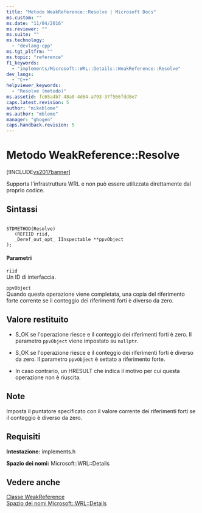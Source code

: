 ```yaml
---
title: "Metodo WeakReference::Resolve | Microsoft Docs"
ms.custom: ""
ms.date: "11/04/2016"
ms.reviewer: ""
ms.suite: ""
ms.technology: 
  - "devlang-cpp"
ms.tgt_pltfrm: ""
ms.topic: "reference"
f1_keywords: 
  - "implements/Microsoft::WRL::Details::WeakReference::Resolve"
dev_langs: 
  - "C++"
helpviewer_keywords: 
  - "Resolve (metodo)"
ms.assetid: fc65a4b7-48a0-4d64-a793-37f566fdd8e7
caps.latest.revision: 5
author: "mikeblome"
ms.author: "mblome"
manager: "ghogen"
caps.handback.revision: 5
---
```

# Metodo WeakReference::Resolve
[!INCLUDE[vs2017banner](../assembler/inline/includes/vs2017banner.md)]

Supporta l'infrastruttura WRL e non può essere utilizzata direttamente dal proprio codice.  
  
## Sintassi  
  
```  
  
STDMETHOD(Resolve)  
   (REFIID riid,   
   _Deref_out_opt_ IInspectable **ppvObject  
);  
```  
  
#### Parametri  
 `riid`  
 Un ID di interfaccia.  
  
 `ppvObject`  
 Quando questa operazione viene completata, una copia del riferimento forte corrente se il conteggio dei riferimenti forti è diverso da zero.  
  
## Valore restituito  
  
-   S\_OK se l'operazione riesce e il conteggio dei riferimenti forti è zero.  Il parametro `ppvObject` viene impostato su `nullptr`.  
  
-   S\_OK se l'operazione riesce e il conteggio dei riferimenti forti è diverso da zero.  Il parametro `ppvObject` è settato a riferimento forte.  
  
-   In caso contrario, un HRESULT che indica il motivo per cui questa operazione non è riuscita.  
  
## Note  
 Imposta il puntatore specificato con il valore corrente dei riferimenti forti se il conteggio è diverso da zero.  
  
## Requisiti  
 **Intestazione:** implements.h  
  
 **Spazio dei nomi:** Microsoft::WRL::Details  
  
## Vedere anche  
 [Classe WeakReference](../windows/weakreference-class1.md)   
 [Spazio dei nomi Microsoft::WRL::Details](../windows/microsoft-wrl-details-namespace.md)